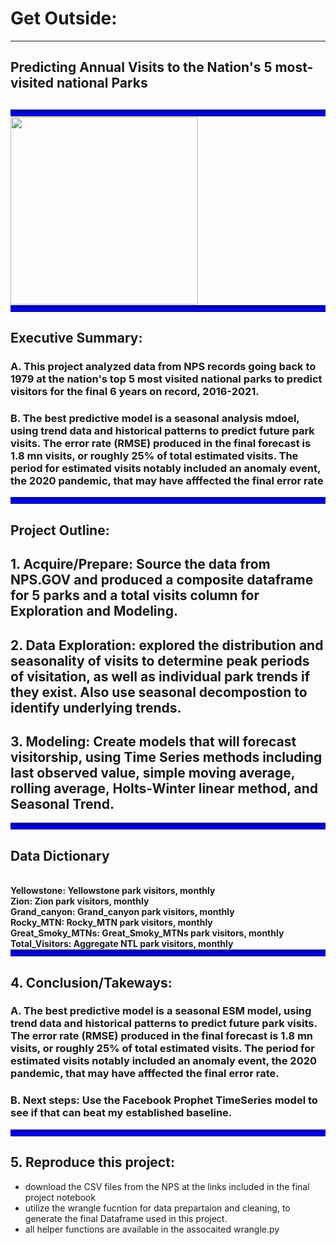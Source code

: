 <h1> Get Outside: </h1>
<hr>
<h2>Predicting Annual Visits to the Nation's 5 most-visited national Parks<h2/>
<hr style="border-top: 10px groove blue; margin-top: 1px; margin-bottom: 1px">


<img src="https://upload.wikimedia.org/wikipedia/commons/thumb/9/97/Logo_of_the_United_States_National_Park_Service.svg/1920px-Logo_of_the_United_States_National_Park_Service.svg.png" width="300" height="300">
<hr style="border-top: 10px groove blue; margin-top: 1px; margin-bottom: 1px">

## Executive Summary:

### A. This project analyzed data from NPS records going back to 1979 at the nation's top 5 most visited national parks to predict visitors for the final 6 years on record, 2016-2021.

### B. The best predictive model is a seasonal analysis mdoel, using trend data and historical patterns to predict future park visits. The error rate (RMSE) produced in the final forecast is 1.8 mn visits, or roughly 25% of total estimated visits. The period for estimated visits notably included an anomaly event, the 2020 pandemic, that may have afffected the final error rate


<hr style="border-top: 10px groove blue; margin-top: 1px; margin-bottom: 1px">

## Project Outline:

## 1. Acquire/Prepare: Source the data from NPS.GOV and produced a composite dataframe for 5 parks and a total visits column for Exploration and Modeling.

## 2. Data Exploration: explored the distribution and seasonality of visits to determine peak periods of visitation, as well as individual park trends if they exist. Also use seasonal decompostion to identify underlying trends.

## 3. Modeling: Create models that will forecast visitorship, using Time Series methods including last observed value, simple moving average, rolling average, Holts-Winter linear method, and Seasonal Trend.

<hr style="border-top: 10px groove blue; margin-top: 1px; margin-bottom: 1px">
    


<h2>Data Dictionary</h2>
<br>
<b>Yellowstone: Yellowstone park visitors, monthly</b>
<br>
<b>Zion: Zion park visitors, monthly</b>
<br>
<b>Grand_canyon: Grand_canyon park visitors, monthly</b>
<br>
<b>Rocky_MTN: Rocky_MTN park visitors, monthly</b>
<br>
<b>Great_Smoky_MTNs: Great_Smoky_MTNs park visitors, monthly</b>
<br>
<b>Total_Visitors: Aggregate NTL park visitors, monthly</b>

<hr style="border-top: 10px groove blue; margin-top: 1px; margin-bottom: 1px">

## 4. Conclusion/Takeways:

### A. The best predictive model is a seasonal ESM model, using trend data and historical patterns to predict future park visits. The error rate (RMSE) produced in the final forecast is 1.8 mn visits, or roughly 25% of total estimated visits. The period for estimated visits notably included an anomaly event, the 2020 pandemic, that may have afffected the final error rate.

### B. Next steps: Use the Facebook Prophet TimeSeries model to see if that can beat my established baseline. 

<hr style="border-top: 10px groove blue; margin-top: 1px; margin-bottom: 1px">

## 5. Reproduce this project:
- download the CSV files from the NPS at the links included in the final project notebook
- utilize the wrangle fucntion for data prepartaion and cleaning, to generate the final Dataframe used in this project.
- all helper functions are available in the assocaited wrangle.py


